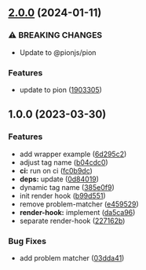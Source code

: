 ## [2.0.0](https://github.com/neovici/testing/compare/v1.0.0...v2.0.0) (2024-01-11)


### ⚠ BREAKING CHANGES

* Update to @pionjs/pion

### Features

* update to pion ([1903305](https://github.com/neovici/testing/commit/19033053b2536e69656be375cc629bb60cde92d4))

## 1.0.0 (2023-03-30)


### Features

* add wrapper example ([6d295c2](https://github.com/neovici/testing/commit/6d295c2fd9051aab7f8b1722e14dd53243247fd0))
* adjust tag name ([b04cdc0](https://github.com/neovici/testing/commit/b04cdc0ecbdee1570b039a0e26051e27291e9792))
* **ci:** run on ci ([fc0b9dc](https://github.com/neovici/testing/commit/fc0b9dc1da6d1e6a66ba820bc5cae3fe492e1c84))
* **deps:** update ([0d84019](https://github.com/neovici/testing/commit/0d840192c4a274b40fe923a6bca3e9edd355a5cc))
* dynamic tag name ([385e0f9](https://github.com/neovici/testing/commit/385e0f90a49456afa9327d581f7194849dec4de0))
* init render hook ([b99d551](https://github.com/neovici/testing/commit/b99d5513a4a760399975c65b6954b195d204ec93))
* remove problem-matcher ([e459529](https://github.com/neovici/testing/commit/e459529095db3ea3b8e8cf7b50e9251bdbf240f1))
* **render-hook:** implement ([da5ca96](https://github.com/neovici/testing/commit/da5ca964ac38c10c8f51a7db5427561e42ebb1cb))
* separate render-hook ([227162b](https://github.com/neovici/testing/commit/227162b1b9b82f74815c5823867841abe21c4609))


### Bug Fixes

* add problem matcher ([03dda41](https://github.com/neovici/testing/commit/03dda410be823af6b0c750cc04ad3fdd655a24db))

